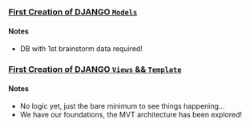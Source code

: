 ### [First Creation of DJANGO `Models`](https://github.com/franciscomvargas/b-parts.ai/commit/22e48500f696365f677cc46b5ee1e3f397152b39)

#### Notes
   * DB with 1st brainstorm data required!

### [First Creation of DJANGO `Views` && `Template`](https://github.com/franciscomvargas/b-parts.ai/commit/c0bd73e741cb734fe80df3b618fef429402f5603)

#### Notes
   * No logic yet, just the bare minimum to see things happening...
   * We have our foundations, the MVT architecture has been explored!
